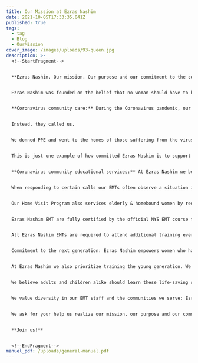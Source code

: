 ```yaml
---
title: Our Mission at Ezras Nashim
date: 2021-10-05T17:33:35.041Z
published: true
tags:
  - tag
  - Blog
  - OurMission
cover_image: /images/uploads/93-queen.jpg
description: >-
  <!--StartFragment-->


  **Ezras Nashim. Our mission. Our purpose and our commitment to the community.**


  Ezras Nashim was founded on the belief that no woman should have to hesitate calling for emergency medical care. Primarily intended for women experiencing emergency labor or OB/GYN emergencies, it soon became apparent that the needs of the community surpassed that of just gynecological services. Beyond that, Ezras Nashim participates in many ways to serve communities. 


  **Coronavirus community care:** During the Coronavirus pandemic, our EMT staff was responding to calls 24/7 and enabling the sick to receive treatment in their own homes, as many were very reluctant to go to hospitals for care. The elderly suffering from the virus were especially hesitant about checking into hospitals for treatment, knowing they would be alone and isolated from their families and advocates, due to Covid restrictions. 


  Instead, they called us.


  We donned PPE and went to the homes of those suffering from the virus, checked their vitals, and provided them with oxygen. We even taught their adult children how to administer oxygen, and left our own tanks with them so they could continue providing care for their parents at home. We also invited men and women to our base and taught them how to administer oxygen to their loved ones, also lending them own oxygen tanks so they could help their ailing family members.


  This is just one example of how committed Ezras Nashim is to support everyone in our communities.  


  **Coronavirus community educational services:** At Ezras Nashim we believe prevention is key, which is why the Home Visit Program is such a vital part of our organization.


  When responding to certain calls our EMTs often observe a situation in which they determine the patient would benefit from consistent monitoring. Whether these women often experience sudden spikes in their blood pressure or frequently forget to take their medications, checking in on them weekly, monitoring their vitals and ensuring they’re taking their medications properly, prevents them from becoming frequent callers for emergency medical care. 


  Our Home Visit Program also services elderly & homebound women by request, filling in the gaps in the healthcare system by sending EMTs weekly to monitor their vitals, blood pressure, oxygen levels, etc.. Checking in on these women once or twice a week helps avoid emergency situations, and very often it gives our EMTs the opportunity to prevent a life-threatening emergency by transferring these women to hospitals for care before the situation escalates.


  Ezras Nashim EMT are fully certified by the official NYS EMT course to ensure high quality care: To become certified our EMTs train for 180 hours, over a span of 3-6 months. Half that time is spent skill training, and the other half is spent attending online classes and covering reading materials.


  All Ezras Nashim EMTs are required to attend additional training every two weeks to ensure their skills are always up-to-date and that they really know their stuff. These trainings include emergency birth classes, medication classes, splinting classes, etc.. Our members are consistently reviewing and practicing their skills. 


  Commitment to the next generation: Ezras Nashim empowers women who have a passion for medicine and want to help their communities, but are held back from pursuing careers in the medical field by circumstances in their lives. For example, for women with large families of young children becoming a doctor or nurse can be unattainable and granting them the opportunity to become EMTs is realistic and empowering. 


  At Ezras Nashim we also prioritize training the young generation. We consistently host street fairs and other gatherings, teaching children how to do perform CPR on adults, on children, and on infants, so that if they ever find themselves in an emergency situation, be it a parent who collapses or a sibling choking, they are prepared to take charge and know not only to call for help, but also the basics of CPR, First Aid, or how to perform the Heimlich Maneuver, while they wait for help to arrive. 


  We believe adults and children alike should learn these life-saving skills, and that by granting them opportunities to learn we are making the world a safer and better place for everyone.


  We value diversity in our EMT staff and the communities we serve: Ezras Nashim takes great pride in the diversity of our EMTs. Any woman wishing to donate her time to help other women is welcome. Our members are Jewish, non-Jewish, religious, non-religious, immigrants, and from many different ethnic backgrounds and countries. Our volunteers come in all types and stripes and unite under the mission of helping women in need, and that is what makes Ezras Nashim so beautiful.


  We ask for your help us realize our mission, our purpose and our commitment to the community with professionalism and compassion.


  **Join us!**


  <!--EndFragment-->
manuel_pdf: /uploads/general-manual.pdf
---
```

